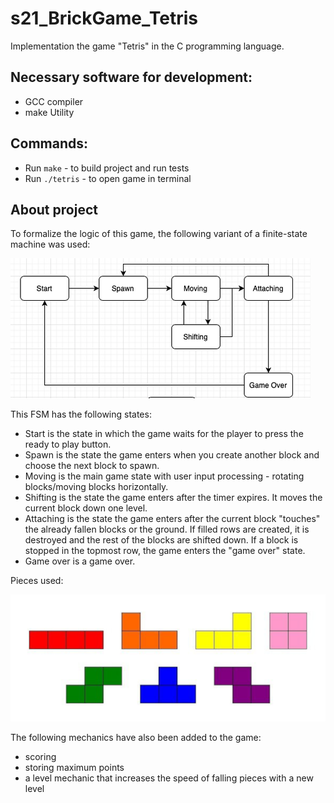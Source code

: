 # s21_BrickGame_Tetris
Implementation the game "Tetris" in the C programming language.

## Necessary software for development:
- GCC compiler
- make Utility

## Commands:
- Run `make` - to build project and run tests
- Run `./tetris` - to open game in terminal

## About project

To formalize the logic of this game, the following variant of a finite-state machine was used:

![Tetris’s finite-state machine](images/tetris.png)

This FSM has the following states:
- Start is the state in which the game waits for the player to press the ready to play button.
- Spawn is the state the game enters when you create another block and choose the next block to spawn.
- Moving is the main game state with user input processing - rotating blocks/moving blocks horizontally.
- Shifting is the state the game enters after the timer expires. It moves the current block down one level.
- Attaching is the state the game enters after the current block "touches" the already fallen blocks or the ground. If filled rows are created, it is destroyed and the rest of the blocks are shifted down. If a block is stopped in the topmost row, the game enters the "game over" state.
- Game over is a game over.

Pieces used:

![Pieces](images/tetris-pieces.png)

The following mechanics have also been added to the game:
- scoring
- storing maximum points
- a level mechanic that increases the speed of falling pieces with a new level
